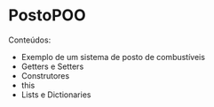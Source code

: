# PostoPOO

Conteúdos:

- Exemplo de um sistema de posto de combustíveis
- Getters e Setters
- Construtores
- this
- Lists e Dictionaries
